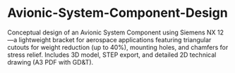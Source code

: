 # Avionic-System-Component-Design
Conceptual design of an Avionic System Component using Siemens NX 12—a lightweight bracket for aerospace applications featuring triangular cutouts for weight reduction (up to 40%), mounting holes, and chamfers for stress relief. Includes 3D model, STEP export, and detailed 2D technical drawing (A3 PDF with GD&amp;T). 
